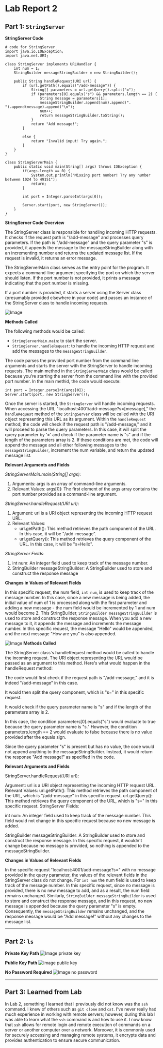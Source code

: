 # Lab Report 2
## Part 1: `StringServer`
__StringServer Code__
```
# code for StringServer
import java.io.IOException;
import java.net.URI;

class StringServer implements URLHandler {
    int num = 1;
    StringBuilder messageStringBuilder = new StringBuilder();
    
    public String handleRequest(URI url) {     
        if (url.getPath().equals("/add-message")) {
            String[] parameters = url.getQuery().split("=");
            if (parameters[0].equals("s") && parameters.length == 2) {
                String message = parameters[1];
                messageStringBuilder.append(num).append(". ").append(message).append("\n");
                num++;
                return messageStringBuilder.toString();
            }
            return "Add message!";
        }

        else {
            return "Invalid input! Try again.";
        }
    }
}

class StringServerMain {
    public static void main(String[] args) throws IOException {
        if(args.length == 0) {
            System.out.println("Missing port number! Try any number between 1024 to 49151");
            return;
        }

        int port = Integer.parseInt(args[0]);

        Server.start(port, new StringServer());
    }
}
```

__StringServer Code Overview__

The StringServer class is responsible for handling incoming HTTP requests. It checks if the request path is "/add-message" and processes query parameters. If the path is "/add-message" and the query parameter "s" is provided, it appends the message to the messageStringBuilder along with an incrementing number and returns the updated message list. If the request is invalid, it returns an error message.

The StringServerMain class serves as the entry point for the program. It expects a command-line argument specifying the port on which the server should listen. If the port number is not provided, it prints a message indicating that the port number is missing.

If a port number is provided, it starts a server using the Server class (presumably provided elsewhere in your code) and passes an instance of the StringServer class to handle incoming requests.



![Image](StringServerSS1.png)

__Methods Called__

The following methods would be called:

- `StringServerMain.main`: to start the server.
- `StringServer.handleRequest`: to handle the incoming HTTP request and add the messages to the `messageStringBuilder`.

The code parses the provided port number from the command line arguments and starts the server with the StringServer to handle incoming requests. The main method in the `StringServerMain` class would be called because you're starting the server from the command line with the provided port number. In the main methid, the code would execute:
```
int port = Integer.parseInt(args[0]);
Server.start(port, new StringServer());
```
Once the server is started, the `StringServer` will handle incoming requests. When accessing the URL "localhost:4001/add-message?s=[message]," the `handleRequest` method of the `StringServer` class will be called with the URI object representing this URL as its argument. Within the `handleRequest` method, the code will check if the request path is "/add-message," and it will proceed to parse the query parameters. In this case, it will split the query parameter by '=' and check if the parameter name is "s" and if the length of the parameters array is 2. If these conditions are met, the code will append the message and all other following messages to the `messageStringBuilder`, increment the num variable, and return the updated message list.


__Relevant Arguments and Fields__

_StringServerMain.main(String[] args)_:

1. Arguments: args is an array of command-line arguments.
2. Relevant Values: args[0]: The first element of the args array contains the port number provided as a command-line argument.

_StringServer.handleRequest(URI url)_:

1. Argument: url is a URI object representing the incoming HTTP request URL.
2. Relevant Values:
    - url.getPath(): This method retrieves the path component of the URL. In this case, it will be "/add-message".
    - url.getQuery(): This method retrieves the query component of the URL. In this case, it will be "s=Hello".

_StringServer Fields_:

1. int num: An integer field used to keep track of the message number.
2. StringBuilder messageStringBuilder: A StringBuilder used to store and construct the response message


__Changes in Values of Relevant Fields__

In this specific request, the num field, `int num`, is used to keep track of the message number. In this case, since a new message is being added, the initial value of num of 1 is processed along with the first parameter and adding a new message - the num field would be incremented by 1 and num would become 2. This StringBuilder, `StringBuilder messageStringBuilder` is used to store and construct the response message. When you add a new message to it, it appends the message and increments the message number. In this specific request, the message "Hello" would be appended, and the next message "How are you" is also appended.


![Image](StringServerSS2.png)
__Methods Called__

The StringServer class's handleRequest method would be called to handle the incoming request. The URI object representing the URL would be passed as an argument to this method.
Here's what would happen in the handleRequest method:

The code would first check if the request path is "/add-message," and it is indeed "/add-message" in this case.

It would then split the query component, which is "s=" in this specific request.

It would check if the query parameter name is "s" and if the length of the parameters array is 2.

In this case, the condition parameters[0].equals("s") would evaluate to true because the query parameter name is "s." However, the condition parameters.length == 2 would evaluate to false because there is no value provided after the equals sign.

Since the query parameter "s" is present but has no value, the code would not append anything to the messageStringBuilder. Instead, it would return the response "Add message!" as specified in the code.


__Relevant Arguments and Fields__

StringServer.handleRequest(URI url):

Argument: url is a URI object representing the incoming HTTP request URL.
Relevant Values:
url.getPath(): This method retrieves the path component of the URL, which is "/add-message" in this specific request.
url.getQuery(): This method retrieves the query component of the URL, which is "s=" in this specific request.
StringServer Fields:

int num: An integer field used to keep track of the message number. This field would not change in this specific request because no new message is added.

StringBuilder messageStringBuilder: A StringBuilder used to store and construct the response message. In this specific request, it wouldn't change because no message is provided, so nothing is appended to the messageStringBuilder.


__Changes in Values of Relevant Fields__

In the specific request "localhost:4001/add-message?s=" with no message provided in the query parameter, the values of the relevant fields in the StringServer class do not change. For `int num` the num field is used to keep track of the message number. In this specific request, since no message is provided, there is no new message to add, and as a result, the num field remains unchanged. Similarly, `StringBuilder messageStringBuilder` is used to store and construct the response message, and in this request, no new message is appended because the query parameter "s" is empty. Consequently, the `messageStringBuilder` remains unchanged, and the response message would be "Add message!" without any changes to the message list.

---
## Part 2: `ls`
__Private Key Path__
![Image private key](privatekey.png)

__Public Key Path__
![Image public key](publickey.png)

__No Password Required__
![Image no password](nopassword.png)

---
## Part 3: Learned from Lab
In Lab 2, something I learned that I previously did not know was the `ssh` command. I knew of others such as `git clone` and `cat`. I've never really had much experience in working with remote servers; however, during this lab I was able to learn what the `ssh` command is and how to use it. I now know that `ssh` allows for remote login and remote execution of commands on a server or another computer over a network. Moreover, it is commonly used for securely accessing and managing remote systems, it encrypts data and provides authentication to ensure secure communication.
